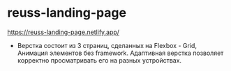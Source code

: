 # reuss-landing-page

https://reuss-landing-page.netlify.app/

* Верстка состоит из 3 страниц, сделанных на Flexbox - Grid, Анимация элементов без framework. Адаптивная верстка позволяет корректно просматривать его на разных устройствах.
